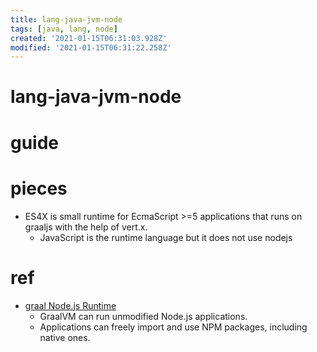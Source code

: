```yaml
---
title: lang-java-jvm-node
tags: [java, lang, node]
created: '2021-01-15T06:31:03.928Z'
modified: '2021-01-15T06:31:22.258Z'
---
```


# lang-java-jvm-node

# guide

# pieces

- ES4X is small runtime for EcmaScript >=5 applications that runs on graaljs with the help of vert.x. 
  - JavaScript is the runtime language but it does not use nodejs


# ref

- [graal Node.js Runtime](https://www.graalvm.org/reference-manual/js/NodeJS/)
  - GraalVM can run unmodified Node.js applications. 
  - Applications can freely import and use NPM packages, including native ones.
